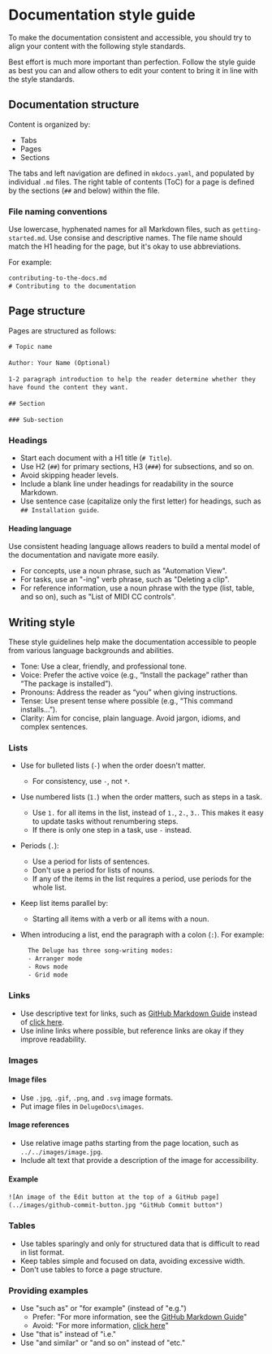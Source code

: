 # Documentation style guide

To make the documentation consistent and accessible, you should try to align your content with the following style standards.

Best effort is much more important than perfection. Follow the style guide as best you can and allow others to edit your content to bring it in line with the style standards.

## Documentation structure

Content is organized by:

* Tabs
* Pages
* Sections

The tabs and left navigation are defined in `mkdocs.yaml`, and populated by individual `.md` files.
The right table of contents (ToC) for a page is defined by the sections (`##` and below) within the file.

### File naming conventions

Use lowercase, hyphenated names for all Markdown files, such as `getting-started.md`. Use consise and descriptive names. The file name should match the H1 heading for the page, but it's okay to use abbreviations.

For example:
```
contributing-to-the-docs.md
# Contributing to the documentation
```

## Page structure

Pages are structured as follows:

```
# Topic name

Author: Your Name (Optional)

1-2 paragraph introduction to help the reader determine whether they have found the content they want.

## Section

### Sub-section

```

### Headings

- Start each document with a H1 title (`# Title`).
- Use H2 (`##`) for primary sections, H3 (`###`) for subsections, and so on.
- Avoid skipping header levels.
- Include a blank line under headings for readability in the source Markdown.
- Use sentence case (capitalize only the first letter) for headings, such as `## Installation guide`.

#### Heading language

Use consistent heading language allows readers to build a mental model of the documentation and navigate more easily.

- For concepts, use a noun phrase, such as "Automation View".
- For tasks, use an "-ing" verb phrase, such as "Deleting a clip".
- For reference information, use a noun phrase with the type (list, table, and so on), such as "List of MIDI CC controls".

## Writing style

These style guidelines help make the documentation accessible to people from various language backgrounds and abilities.

- Tone: Use a clear, friendly, and professional tone.
- Voice: Prefer the active voice (e.g., “Install the package” rather than “The package is installed”).
- Pronouns: Address the reader as “you” when giving instructions.
- Tense: Use present tense where possible (e.g., “This command installs…”).
- Clarity: Aim for concise, plain language. Avoid jargon, idioms, and complex sentences.


### Lists

- Use for bulleted lists (`-`) when the order doesn't matter.
    - For consistency, use `-`, not `*`.
- Use numbered lists (`1.`) when the order matters, such as steps in a task.
    - Use `1.` for all items in the list, instead of `1.`, `2.`, `3.`. This makes it easy to update tasks without renumbering steps.
    - If there is only one step in a task, use `-` instead.
- Periods (`.`):
    - Use a period for lists of sentences.
    - Don't use a period for lists of nouns.
    - If any of the items in the list requires a period, use periods for the whole list.
- Keep list items parallel by:
    - Starting all items with a verb or all items with a noun.
- When introducing a list, end the paragraph with a colon (`:`). For example:

        The Deluge has three song-writing modes:
        - Arranger mode
        - Rows mode
        - Grid mode

### Links
- Use descriptive text for links, such as [GitHub Markdown Guide](https://example.com) instead of [click here](https://example.com).
- Use inline links where possible, but reference links are okay if they improve readability.

### Images

#### Image files

- Use `.jpg`, `.gif`, `.png`, and `.svg` image formats.
- Put image files in `DelugeDocs\images`.

#### Image references
- Use relative image paths starting from the page location, such as `../../images/image.jpg`.
- Include alt text that provide a description of the image for accessibility.

#### Example

    ![An image of the Edit button at the top of a GitHub page](../images/github-commit-button.jpg "GitHub Commit button")


### Tables

- Use tables sparingly and only for structured data that is difficult to read in list format.
- Keep tables simple and focused on data, avoiding excessive width.
- Don't use tables to force a page structure.

### Providing examples
- Use "such as" or "for example" (instead of "e.g.")
    - Prefer: "For more information, see the [GitHub Markdown Guide](https://example.com)"
    - Avoid: "For more information, [click here](https://example.com)"
- Use "that is" instead of "i.e."
- Use "and similar" or "and so on" instead of "etc."
